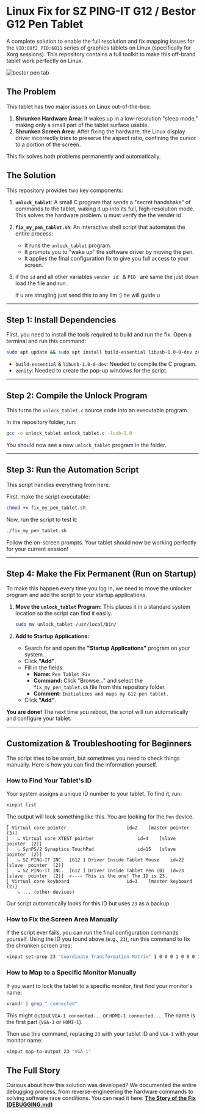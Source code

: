 # Linux Fix for SZ PING-IT G12 / Bestor G12 Pen Tablet

A complete solution to enable the full resolution and fix mapping issues for the `VID:08f2 PID:6811` series of graphics tablets on Linux (specifically for Xorg sessions).
This repository contains a full toolkit to make this off-brand tablet work perfectly on Linux.

![bestor pen tab](https://github.com/user-attachments/assets/da1718f8-c37c-418d-9a69-8ed7631d9015)

## The Problem
This tablet has two major issues on Linux out-of-the-box:
1.  **Shrunken Hardware Area:** It wakes up in a low-resolution "sleep mode," making only a small part of the tablet surface usable.
2.  **Shrunken Screen Area:** After fixing the hardware, the Linux display driver incorrectly tries to preserve the aspect ratio, confining the cursor to a portion of the screen.

This fix solves both problems permanently and automatically.

## The Solution
This repository provides two key components:
1.  **`unlock_tablet`**: A small C program that sends a "secret handshake" of commands to the tablet, waking it up into its full, high-resolution mode. This solves the hardware problem. u must verify the the vender id
2.  **`fix_my_pen_tablet.sh`**: An interactive shell script that automates the entire process:
    *   It runs the `unlock_tablet` program.
    *   It prompts you to "wake up" the software driver by moving the pen.
    *   It applies the final configuration fix to give you full access to your screen.
3.  if the `id` and all other variables `vender id ` & `PID ` are same the just down load the file and run .

     if u are strugling just send this to any llm :) he will guide u 
---

## Step 1: Install Dependencies
First, you need to install the tools required to build and run the fix. Open a terminal and run this command:
```bash
sudo apt update && sudo apt install build-essential libusb-1.0-0-dev zenity
```
*   `build-essential` & `libusb-1.0-0-dev`: Needed to compile the C program.
*   `zenity`: Needed to create the pop-up windows for the script.

---

## Step 2: Compile the Unlock Program
This turns the `unlock_tablet.c` source code into an executable program.

In the repository folder, run:
```bash
gcc -o unlock_tablet unlock_tablet.c -lusb-1.0
```
You should now see a new `unlock_tablet` program in the folder.

---

## Step 3: Run the Automation Script
This script handles everything from here.

First, make the script executable:
```bash
chmod +x fix_my_pen_tablet.sh
```
Now, run the script to test it:
```bash
./fix_my_pen_tablet.sh
```
Follow the on-screen prompts. Your tablet should now be working perfectly for your current session!

---

## Step 4: Make the Fix Permanent (Run on Startup)
To make this happen every time you log in, we need to move the unlocker program and add the script to your startup applications.

1.  **Move the `unlock_tablet` Program:** This places it in a standard system location so the script can find it easily.
    ```bash
    sudo mv unlock_tablet /usr/local/bin/
    ```

2.  **Add to Startup Applications:**
    *   Search for and open the **"Startup Applications"** program on your system.
    *   Click **"Add"**.
    *   Fill in the fields:
        *   **Name:** `Pen Tablet Fix`
        *   **Command:** Click "Browse..." and select the `fix_my_pen_tablet.sh` file from this repository folder.
        *   **Comment:** `Initializes and maps my G12 pen tablet.`
    *   Click **"Add"**.

**You are done!** The next time you reboot, the script will run automatically and configure your tablet.

---

## Customization & Troubleshooting for Beginners
The script tries to be smart, but sometimes you need to check things manually. Here is how you can find the information yourself.

### How to Find Your Tablet's ID
Your system assigns a unique ID number to your tablet. To find it, run:
```bash
xinput list
```
The output will look something like this. You are looking for the `Pen` device.
```
⎡ Virtual core pointer                    	id=2	[master pointer  (3)]
⎜   ↳ Virtual core XTEST pointer              	id=4	[slave  pointer  (2)]
⎜   ↳ SynPS/2 Synaptics TouchPad              	id=15	[slave  pointer  (2)]
⎜   ↳ SZ PING-IT INC.  [G12 ] Driver Inside Tablet Mouse	id=22	[slave  pointer  (2)]
⎜   ↳ SZ PING-IT INC.  [G12 ] Driver Inside Tablet Pen (0)	id=23	[slave  pointer  (2)]  <---- This is the one! The ID is 23.
⎣ Virtual core keyboard                   	id=3	[master keyboard (2)]
    ↳ ... (other devices)
```
Our script automatically looks for this ID but uses `23` as a backup.

### How to Fix the Screen Area Manually
If the script ever fails, you can run the final configuration commands yourself. Using the ID you found above (e.g., `23`), run this command to fix the shrunken screen area:
```bash
xinput set-prop 23 "Coordinate Transformation Matrix" 1 0 0 0 1 0 0 0 1
```

### How to Map to a Specific Monitor Manually
If you want to lock the tablet to a specific monitor, first find your monitor's name:
```bash
xrandr | grep " connected"
```
This might output `VGA-1 connected...` or `HDMI-1 connected...`. The name is the first part (`VGA-1` or `HDMI-1`).

Then use this command, replacing `23` with your tablet ID and `VGA-1` with your monitor name:
```bash
xinput map-to-output 23 "VGA-1"
```

## The Full Story
Curious about how this solution was developed? We documented the entire debugging process, from reverse-engineering the hardware commands to solving software race conditions. You can read it here: **[The Story of the Fix (DEBUGGING.md)](DEBUGGING.md)**
